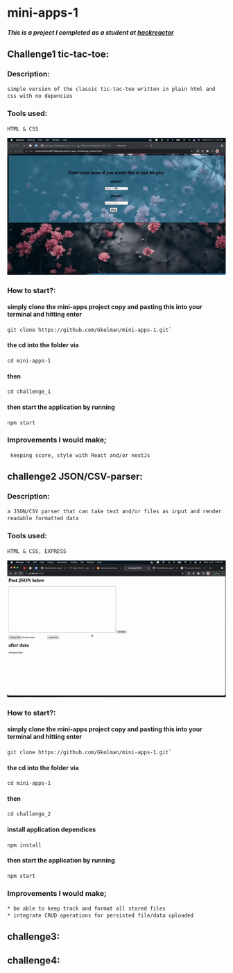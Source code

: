 # mini-apps-1

##### This is a project I completed as a student at [hackreactor](http://hackreactor.com)

## Challenge1 tic-tac-toe:

### Description:
    simple version of the classic tic-tac-toe written in plain html and css with no depencies

### Tools used:
    HTML & CSS

  ![](/images/tic-tac-toe.gif)

### How to start?:
####  simply clone the mini-apps project copy and pasting this into your terminal and hitting enter
    git clone https://github.com/Gkolman/mini-apps-1.git`

#### the cd into the folder via
    cd mini-apps-1
#### then
    cd challenge_1

#### then start the application by running
    npm start

 ### Improvements I would make;
     keeping score, style with React and/or nextJs

## challenge2 JSON/CSV-parser:

### Description:
    a JSON/CSV parser that can take text and/or files as input and render readable formatted data

### Tools used:
    HTML & CSS, EXPRESS

  ![](/images/JSONparser.gif)

### How to start?:
####  simply clone the mini-apps project copy and pasting this into your terminal and hitting enter
    git clone https://github.com/Gkolman/mini-apps-1.git`

#### the cd into the folder via
    cd mini-apps-1
#### then
    cd challenge_2
#### install application dependices
    npm install

#### then start the application by running
    npm start
### Improvements I would make;
    * be able to keep track and format all stored files
    * integrate CRUD operations for persisted file/data uploaded

## challenge3:

## challenge4:

